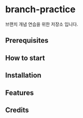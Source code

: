 # branch-practice

브랜치 개념 연습을 위한 저장소 입니다. 

## Prerequisites

## How to start

## Installation

## Features

## Credits 
